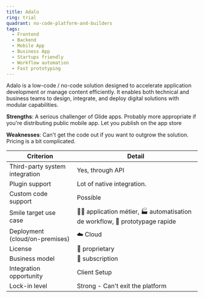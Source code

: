```yaml
---
title: Adalo
ring: trial
quadrant: no-code-platform-and-builders
tags:
  - Frontend
  - Backend
  - Mobile App
  - Business App
  - Startups friendly
  - Workflow automation
  - Fast prototyping
---
```


Adalo is a low-code / no-code solution designed to accelerate application development or manage content efficiently. It enables both technical and business teams to design, integrate, and deploy digital solutions with modular capabilities.

**Strengths**: A serious challenger of Glide apps. Probably more appropriate if you're distributing public mobile app. Let you publish on the app store

**Weaknesses**: Can't get the code out if you want to outgrow the solution. Pricing is a bit complicated.

| Criterion | Detail |
|----------|--------|
| Third-party system integration | Yes, through API |
| Plugin support | Lot of native integration. |
| Custom code support | Possible |
| Smile target use case | 🧑‍💻 application métier, 🏭 automatisation de workflow, 👷 prototypage rapide |
| Deployment (cloud/on-premises) | ☁️ Cloud |
| License | 🔐 proprietary |
| Business model | 🔁 subscription |
| Integration opportunity | Client Setup |
| Lock-in level | Strong - Can't exit the platform |
